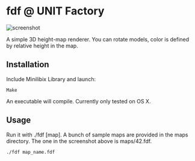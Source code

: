 # fdf @ UNIT Factory

![screenshot](/screen.png?raw=true)

A simple 3D height-map renderer. You can rotate models, color is defined by
relative height in the map.

Installation
---
Include Minilibix Library and launch:

    Make

An executable will compile. Currently only tested on OS X.

Usage
---
Run it with ./fdf [map]. A bunch of sample maps are provided in the maps directory. The one in the screenshot above is maps/42.fdf.
	
	./fdf map_name.fdf
